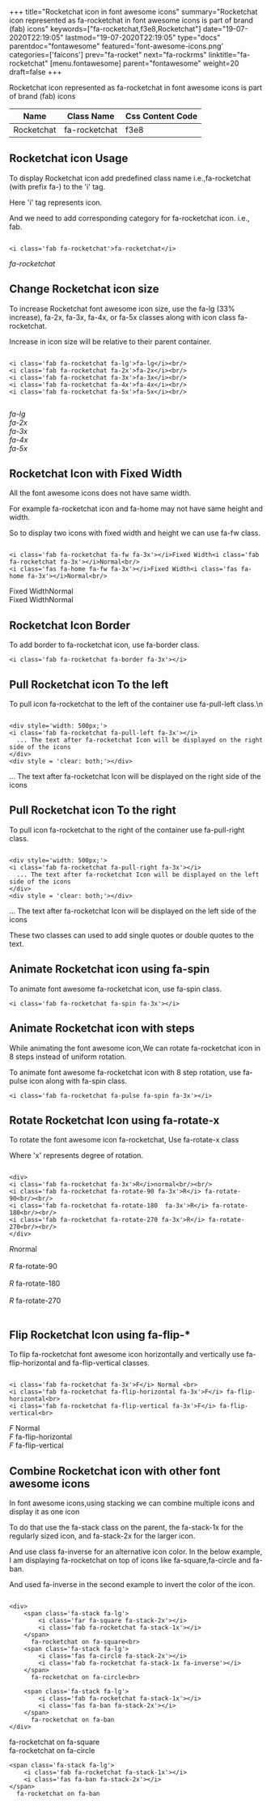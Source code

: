 +++
title="Rocketchat icon in font awesome icons"
summary="Rocketchat icon represented as fa-rocketchat in font awesome icons is part of brand (fab) icons"
keywords=["fa-rocketchat,f3e8,Rocketchat"]
date="19-07-2020T22:19:05"
lastmod="19-07-2020T22:19:05"
type="docs"
parentdoc="fontawesome"
featured='font-awesome-icons.png'
categories=['faicons']
prev="fa-rocket"
next="fa-rockrms"
linktitle="fa-rocketchat"
[menu.fontawesome]
parent="fontawesome"
weight=20
draft=false
+++


Rocketchat icon represented as fa-rocketchat in font awesome icons is part of brand (fab) icons

<div class='table-responsive'><table class='table'><thead><tr><th>Name</th><th>Class Name</th><th>Css Content Code</th></tr></thead><tbody><tr><td>Rocketchat</td><td>fa-rocketchat</td><td>f3e8</td></tr></tbody></table></div>



## Rocketchat icon Usage

To display Rocketchat icon add predefined class name i.e.,fa-rocketchat (with prefix fa-) to the 'i' tag.

Here 'i' tag represents icon.

And we need to add corresponding category for fa-rocketchat icon. i.e., fab.


```

<i class='fab fa-rocketchat'>fa-rocketchat</i>
```

<i class='fab fa-rocketchat'>fa-rocketchat</i>




## Change Rocketchat icon size
To increase Rocketchat font awesome icon size, use the fa-lg (33% increase), fa-2x, fa-3x, fa-4x, or fa-5x classes along with icon class fa-rocketchat.

Increase in icon size will be relative to their parent container. 

```

<i class='fab fa-rocketchat fa-lg'>fa-lg</i><br/>
<i class='fab fa-rocketchat fa-2x'>fa-2x</i><br/>
<i class='fab fa-rocketchat fa-3x'>fa-3x</i><br/>
<i class='fab fa-rocketchat fa-4x'>fa-4x</i><br/>
<i class='fab fa-rocketchat fa-5x'>fa-5x</i><br/>
            
```

<i class='fab fa-rocketchat fa-lg'>fa-lg</i><br/>
<i class='fab fa-rocketchat fa-2x'>fa-2x</i><br/>
<i class='fab fa-rocketchat fa-3x'>fa-3x</i><br/>
<i class='fab fa-rocketchat fa-4x'>fa-4x</i><br/>
<i class='fab fa-rocketchat fa-5x'>fa-5x</i><br/>
            



## Rocketchat Icon with Fixed Width 

All the font awesome icons does not have same width.

For example fa-rocketchat icon and fa-home may not have same height and width.

So to display two icons with fixed width and height we can use fa-fw class.


```

<i class='fab fa-rocketchat fa-fw fa-3x'></i>Fixed Width<i class='fab fa-rocketchat fa-3x'></i>Normal<br/>
<i class='fas fa-home fa-fw fa-3x'></i>Fixed Width<i class='fas fa-home fa-3x'></i>Normal<br/>
```

<i class='fab fa-rocketchat fa-fw fa-3x'></i>Fixed Width<i class='fab fa-rocketchat fa-3x'></i>Normal<br/>
<i class='fas fa-home fa-fw fa-3x'></i>Fixed Width<i class='fas fa-home fa-3x'></i>Normal<br/>



## Rocketchat Icon Border 

To add border to fa-rocketchat icon, use fa-border class.


```
<i class='fab fa-rocketchat fa-border fa-3x'></i>

```
<i class='fab fa-rocketchat fa-border fa-3x'></i>





## Pull Rocketchat icon To the left

To pull icon fa-rocketchat to the left of the container use fa-pull-left class.\n

```

<div style='width: 500px;'>
<i class='fab fa-rocketchat fa-pull-left fa-3x'></i>
  ... The text after fa-rocketchat Icon will be displayed on the right side of the icons
</div>
<div style = 'clear: both;'></div>
```

<div style='width: 500px;'>
<i class='fab fa-rocketchat fa-pull-left fa-3x'></i>
  ... The text after fa-rocketchat Icon will be displayed on the right side of the icons
</div>
<div style = 'clear: both;'></div>




## Pull Rocketchat icon To the right
To pull icon fa-rocketchat to the right of the container use fa-pull-right class.

```

<div style='width: 500px;'>
<i class='fab fa-rocketchat fa-pull-right fa-3x'></i>
  ... The text after fa-rocketchat Icon will be displayed on the left side of the icons
</div>
<div style = 'clear: both;'></div>
```

<div style='width: 500px;'>
<i class='fab fa-rocketchat fa-pull-right fa-3x'></i>
  ... The text after fa-rocketchat Icon will be displayed on the left side of the icons
</div>
<div style = 'clear: both;'></div>

These two classes can used to add single quotes or double quotes to the text.


## Animate Rocketchat icon using fa-spin
To animate font awesome fa-rocketchat icon, use fa-spin class.

```
<i class='fab fa-rocketchat fa-spin fa-3x'></i>
```
<i class='fab fa-rocketchat fa-spin fa-3x'></i>




## Animate Rocketchat icon with steps
While animating the font awesome icon,We can rotate fa-rocketchat icon in 8 steps instead of uniform rotation.

To animate font awesome fa-rocketchat icon with 8 step rotation, use fa-pulse icon along with fa-spin class.


```
<i class='fab fa-rocketchat fa-pulse fa-spin fa-3x'></i>

```
<i class='fab fa-rocketchat fa-pulse fa-spin fa-3x'></i>





## Rotate Rocketchat Icon using fa-rotate-x
To rotate the font awesome icon fa-rocketchat, Use fa-rotate-x class

Where 'x' represents degree of rotation.


```

<div>
<i class='fab fa-rocketchat fa-3x'>R</i>normal<br/><br/>
<i class='fab fa-rocketchat fa-rotate-90 fa-3x'>R</i> fa-rotate-90<br/><br/> 
<i class='fab fa-rocketchat fa-rotate-180  fa-3x'>R</i> fa-rotate-180<br/><br/> 
<i class='fab fa-rocketchat fa-rotate-270 fa-3x'>R</i> fa-rotate-270<br/><br/>
</div>
```

<div>
<i class='fab fa-rocketchat fa-3x'>R</i>normal<br/><br/>
<i class='fab fa-rocketchat fa-rotate-90 fa-3x'>R</i> fa-rotate-90<br/><br/> 
<i class='fab fa-rocketchat fa-rotate-180  fa-3x'>R</i> fa-rotate-180<br/><br/> 
<i class='fab fa-rocketchat fa-rotate-270 fa-3x'>R</i> fa-rotate-270<br/><br/>
</div>




## Flip Rocketchat Icon using fa-flip-*
To flip fa-rocketchat font awesome icon horizontally and vertically use fa-flip-horizontal and fa-flip-vertical classes. 

```

<i class='fab fa-rocketchat fa-3x'>F</i> Normal <br>
<i class='fab fa-rocketchat fa-flip-horizontal fa-3x'>F</i> fa-flip-horizontal<br>
<i class='fab fa-rocketchat fa-flip-vertical fa-3x'>F</i> fa-flip-vertical<br>
```

<i class='fab fa-rocketchat fa-3x'>F</i> Normal <br>
<i class='fab fa-rocketchat fa-flip-horizontal fa-3x'>F</i> fa-flip-horizontal<br>
<i class='fab fa-rocketchat fa-flip-vertical fa-3x'>F</i> fa-flip-vertical<br>




## Combine Rocketchat icon with other font awesome icons
In font awesome icons,using stacking we can combine multiple icons and display it as one icon 

To do that use the fa-stack class on the parent, the fa-stack-1x for the regularly sized icon, and fa-stack-2x for the larger icon.

And use class fa-inverse for an alternative icon color. 
In the below example, I am displaying fa-rocketchat on top of icons like fa-square,fa-circle and fa-ban.

And used fa-inverse in the second example to invert the color of the icon.

```

<div>
    <span class='fa-stack fa-lg'>
        <i class='far fa-square fa-stack-2x'></i>
        <i class='fab fa-rocketchat fa-stack-1x'></i>
    </span>
      fa-rocketchat on fa-square<br>
    <span class='fa-stack fa-lg'>
        <i class='fas fa-circle fa-stack-2x'></i>
        <i class='fab fa-rocketchat fa-stack-1x fa-inverse'></i>
    </span>
      fa-rocketchat on fa-circle<br>

    <span class='fa-stack fa-lg'>
        <i class='fab fa-rocketchat fa-stack-1x'></i>
        <i class='fas fa-ban fa-stack-2x'></i>
    </span>
      fa-rocketchat on fa-ban
</div>
```

<div>
    <span class='fa-stack fa-lg'>
        <i class='far fa-square fa-stack-2x'></i>
        <i class='fab fa-rocketchat fa-stack-1x'></i>
    </span>
      fa-rocketchat on fa-square<br>
    <span class='fa-stack fa-lg'>
        <i class='fas fa-circle fa-stack-2x'></i>
        <i class='fab fa-rocketchat fa-stack-1x fa-inverse'></i>
    </span>
      fa-rocketchat on fa-circle<br>

    <span class='fa-stack fa-lg'>
        <i class='fab fa-rocketchat fa-stack-1x'></i>
        <i class='fas fa-ban fa-stack-2x'></i>
    </span>
      fa-rocketchat on fa-ban
</div>







